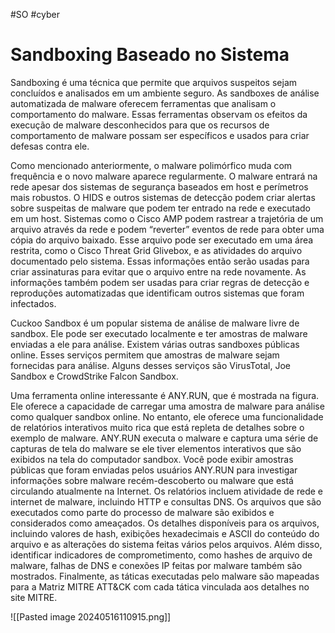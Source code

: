 #SO #cyber 
# Sandboxing Baseado no Sistema

Sandboxing é uma técnica que permite que arquivos suspeitos sejam concluídos e analisados ​​em um ambiente seguro. As sandboxes de análise automatizada de malware oferecem ferramentas que analisam o comportamento do malware. Essas ferramentas observam os efeitos da execução de malware desconhecidos para que os recursos de comportamento de malware possam ser específicos e usados ​​para criar defesas contra ele.

Como mencionado anteriormente, o malware polimórfico muda com frequência e o novo malware aparece regularmente. O malware entrará na rede apesar dos sistemas de segurança baseados em host e perímetros mais robustos. O HIDS e outros sistemas de detecção podem criar alertas sobre suspeitas de malware que podem ter entrado na rede e executado em um host. Sistemas como o Cisco AMP podem rastrear a trajetória de um arquivo através da rede e podem “reverter” eventos de rede para obter uma cópia do arquivo baixado. Esse arquivo pode ser executado em uma área restrita, como o Cisco Threat Grid Glivebox, e as atividades do arquivo documentado pelo sistema. Essas informações então serão usadas para criar assinaturas para evitar que o arquivo entre na rede novamente. As informações também podem ser usadas para criar regras de detecção e reproduções automatizadas que identificam outros sistemas que foram infectados.

Cuckoo Sandbox é um popular sistema de análise de malware livre de sandbox. Ele pode ser executado localmente e ter amostras de malware enviadas a ele para análise. Existem várias outras sandboxes públicas online. Esses serviços permitem que amostras de malware sejam fornecidas para análise. Alguns desses serviços são VirusTotal, Joe Sandbox e CrowdStrike Falcon Sandbox.

Uma ferramenta online interessante é ANY.RUN, que é mostrada na figura. Ele oferece a capacidade de carregar uma amostra de malware para análise como qualquer sandbox online. No entanto, ele oferece uma funcionalidade de relatórios interativos muito rica que está repleta de detalhes sobre o exemplo de malware. ANY.RUN executa o malware e captura uma série de capturas de tela do malware se ele tiver elementos interativos que são exibidos na tela do computador sandbox. Você pode exibir amostras públicas que foram enviadas pelos usuários ANY.RUN para investigar informações sobre malware recém-descoberto ou malware que está circulando atualmente na Internet. Os relatórios incluem atividade de rede e internet de malware, incluindo HTTP e consultas DNS. Os arquivos que são executados como parte do processo de malware são exibidos e considerados como ameaçados. Os detalhes disponíveis para os arquivos, incluindo valores de hash, exibições hexadecimais e ASCII do conteúdo do arquivo e as alterações do sistema feitas vários pelos arquivos. Além disso, identificar indicadores de comprometimento, como hashes de arquivo de malware, falhas de DNS e conexões IP feitas por malware também são mostrados. Finalmente, as táticas executadas pelo malware são mapeadas para a Matriz MITRE ATT&CK com cada tática vinculada aos detalhes no site MITRE.

![[Pasted image 20240516110915.png]]